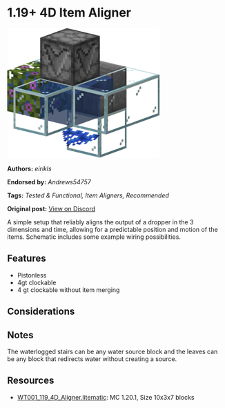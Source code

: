# 1.19+ 4D Item Aligner
<img alt="119_4D_Aligner.png" src="images/119_4D_Aligner.png?raw=1" height="300px">

**Authors:** *eirikls*

**Endorsed by:** *Andrews54757*

**Tags:** *Tested & Functional, Item Aligners, Recommended*

**Original post:** [View on Discord](https://discord.com/channels/1375556143186837695/1388317540870131842)

A simple setup that reliably aligns the output of a dropper in the 3 dimensions and time, allowing for a predictable position and motion of the items. Schematic includes some example wiring possibilities.
## Features
- Pistonless
- 4gt clockable
- 4 gt clockable without item merging
## Considerations

## Notes
The waterlogged stairs can be any water source block and the leaves can be any block that redirects water without creating a source.

## Resources
- [WT001_119_4D_Aligner.litematic](attachments/WT001_119_4D_Aligner.litematic): MC 1.20.1, Size 10x3x7 blocks
